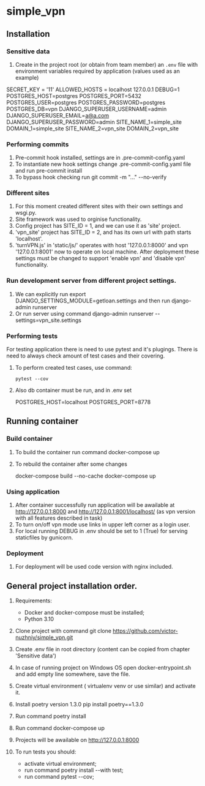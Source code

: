 # simple_vpn

## Installation

### Sensitive data

1. Create in the project root (or obtain from team member) an `.env` file with 
environment variables required by application (values used as an example)

SECRET_KEY = '11'
ALLOWED_HOSTS = localhost 127.0.0.1
DEBUG=1
POSTGRES_HOST=postgres
POSTGRES_PORT=5432
POSTGRES_USER=postgres
POSTGRES_PASSWORD=postgres
POSTGRES_DB=vpn
DJANGO_SUPERUSER_USERNAME=admin
DJANGO_SUPERUSER_EMAIL=a@a.com
DJANGO_SUPERUSER_PASSWORD=admin
SITE_NAME_1=simple_site
DOMAIN_1=simple_site
SITE_NAME_2=vpn_site
DOMAIN_2=vpn_site

### Performing commits

1. Pre-commit hook installed, settings are in .pre-commit-config.yaml
2. To instantiate new hook settings change .pre-commit-config.yaml file
     and run     pre-commit install
3. To bypass hook checking run      git commit -m "..." --no-verify


### Different sites

1. For this moment created different sites with their own settings and wsgi.py.
2. Site framework was used to orginise functionality.
3. Config project has SITE_ID = 1, and we can use it as 'site' project.
4. 'vpn_site' project has SITE_ID = 2, and has its own url with path starts 'localhost'.
5. 'turnVPN.js' in 'static/js/' operates with host '127.0.0.1:8000' and vpn '127.0.0.1:8001' now to
    operate on local machine. After deployment these settings must be changed to
    support 'enable vpn' and 'disable vpn' functionality.


### Run development server from different project settings.

1. We can explicitly run
    export DJANGO_SETTINGS_MODULE=getloan.settings
    and then run django-admin runserver
2. Or run server using command
    django-admin runserver --settings=vpn_site.settings

### Performing tests

For testing application there is need to use pytest and it's plugings.
There is need to always check amount of test cases and their covering.

1. To perform created test cases, use command:

       pytest --cov

2. Also db container must be run, and in .env set 
    
   POSTGRES_HOST=localhost
   POSTGRES_PORT=8778

## Running container

### Build container

1. To build the container run command     docker-compose up 
2. To rebuild the container after some changes  

    docker-compose build --no-cache
    docker-compose up

### Using application

1. After container successfully run application will be awailable at
   http://127.0.0.1:8000 and http://127.0.0.1:8001/localhost/ (as vpn version
   with all features described in task)
2. To turn on/off vpn mode use links in upper left corner as a login user.
3. For local running DEBUG in .env should be set to 1 (True) for serving staticfiles
    by gunicorn.

### Deployment

1. For deployment will be used code version with nginx included.

## General project installation order.

1. Requirements:
   - Docker and docker-compose must be installed;
   - Python 3.10

2. Clone project with command     git clone https://github.com/victor-nuzhniy/simple_vpn.git

3. Create .env file in root directory (content can be copied from chapter 'Sensitive data')

4. In case of running project on Windows OS open docker-entrypoint.sh and add empty line 
   somewhere, save the file.

5. Create virtual environment (   virtualenv venv    or use similar) and activate it.

6. Install poetry version 1.3.0             pip install poetry==1.3.0

7. Run command     poetry install

8. Run command     docker-compose up

9. Projects will be awailable on http://127.0.0.1:8000

10. To run tests you should:
    - activate virtual environment;
    - run command          poetry install --with test;
    - run command          pytest --cov;
    